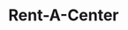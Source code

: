---
title: "Rent-A-Center"
url: /amarillo/rent-a-center-east-amarillo-boulevard/
shop: furniture
---
